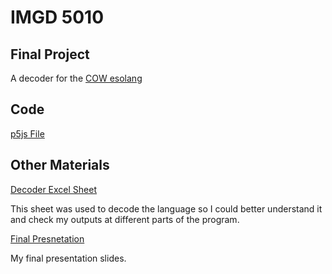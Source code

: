 # IMGD 5010
## Final Project
A decoder for the [COW esolang](https://esolangs.org/wiki/COW)

## Code
[p5js File](https://editor.p5js.org/cherryreaper/sketches/YQ_brJHHf)

## Other Materials
[Decoder Excel Sheet](https://docs.google.com/spreadsheets/d/11iQ3PvbtJHXpISxHQ8pqUGZqvKxuKY5zbDQ7ts_Vd_Q/edit?gid=0#gid=0)

This sheet was used to decode the language so I could better understand it and check my outputs at different parts of the program.

[Final Presnetation](https://docs.google.com/presentation/d/14Jw4O9G70-ji-dpQbmzSnYxx1Cmq0sAfHsC8kcQJtfo/edit?usp=sharing)

My final presentation slides. 
